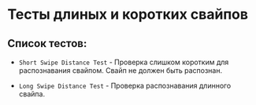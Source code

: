 ﻿# Тесты длиных и коротких свайпов

## Список тестов:

- `Short Swipe Distance Test` - Проверка слишком коротким для распознавания свайпом. Свайп не должен быть распознан.

- `Long Swipe Distance Test` - Проверка распознавания длинного свайпа.